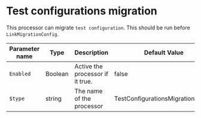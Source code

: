 # Test configurations migration

This processor can migrate `test configuration`. This should be run before `LinkMigrationConfig`.

| Parameter name | Type    | Description                      | Default Value                     |
| -------------- | ------- | -------------------------------- | --------------------------------- |
| `Enabled`      | Boolean | Active the processor if it true. | false                             |
| `$type`        | string  | The name of the processor        | TestConfigurationsMigrationConfig |

